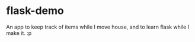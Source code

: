 # flask-demo
An app to keep track of items while
I move house,
and to learn flask while I make it.
:p